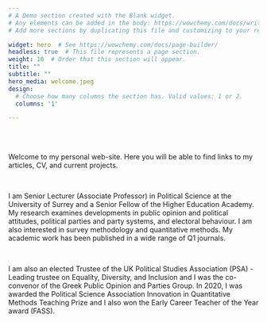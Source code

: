 ```yaml
---
# A Demo section created with the Blank widget.
# Any elements can be added in the body: https://wowchemy.com/docs/writing-markdown-latex/
# Add more sections by duplicating this file and customizing to your requirements.

widget: hero  # See https://wowchemy.com/docs/page-builder/
headless: true  # This file represents a page section.
weight: 10  # Order that this section will appear.
title: ""
subtitle: ""
hero_media: welcome.jpeg
design:
  # Choose how many columns the section has. Valid values: 1 or 2.
  columns: '1'

---
```


<br>
<br>

<font size="-"> Welcome to my personal web-site. Here you will be able to find links to my articles, CV, and current projects.</font>

<br>


<font size="-">I am Senior Lecturer (Associate Professor) in Political Science at the University of Surrey and a Senior Fellow of the Higher Education Academy. My research examines developments in public opinion and political attitudes, political parties and party systems, and electoral behaviour. I am also interested in survey methodology and quantitative methods. My academic work has been published in a wide range of Q1 journals. 

<br>

<font size="-"> I am also an elected Trustee of the UK Political Studies Association (PSA) - Leading trustee on Equality, Diversity, and Inclusion  and I was the co-convenor of the Greek Public Opinion and Parties Group. In 2020, I was awarded the Political Science Association Innovation in Quantitative Methods Teaching Prize and I also won the Early Career Teacher of the Year award (FASS). 



